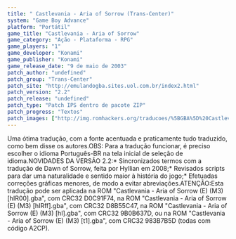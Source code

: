 ```yaml
---
title: " Castlevania - Aria of Sorrow (Trans-Center)"
system: "Game Boy Advance"
platform: "Portátil"
game_title: "Castlevania - Aria of Sorrow"
game_category: "Ação - Plataforma - RPG"
game_players: "1"
game_developer: "Konami"
game_publisher: "Konami"
game_release_date: "9 de maio de 2003"
patch_author: "undefined"
patch_group: "Trans-Center"
patch_site: "http://emulandogba.sites.uol.com.br/index2.html"
patch_version: "2.2"
patch_release: "undefined"
patch_type: "Patch IPS dentro de pacote ZIP"
patch_progress: "Textos"
patch_images: ["http://img.romhackers.org/traducoes/%5BGBA%5D%20Castlevania%20-%20Aria%20of%20Sorrow%20-%20Trans-Center%20-%201.png","http://img.romhackers.org/traducoes/%5BGBA%5D%20Castlevania%20-%20Aria%20of%20Sorrow%20-%20Trans-Center%20-%202.png","http://img.romhackers.org/traducoes/%5BGBA%5D%20Castlevania%20-%20Aria%20of%20Sorrow%20-%20Trans-Center%20-%203.png"]
---
```

Uma ótima tradução, com a fonte acentuada e praticamente tudo traduzido, como bem disse os autores.OBS: Para a tradução funcionar, é preciso escolher o idioma Português-BR na tela inicial de seleção de idioma.NOVIDADES DA VERSÃO 2.2:* Sincronizados termos com a tradução de Dawn of Sorrow, feita por Hyllian em 2008;* Revisados scripts para dar uma naturalidade e sentido maior à história do jogo;* Efetuadas correções gráficas menores, de modo a evitar abreviações.ATENÇÃO:Esta tradução pode ser aplicada na ROM "Castlevania - Aria of Sorrow (E) (M3) [hIR00].gba", com CRC32 D0C91F74, na ROM "Castlevania - Aria of Sorrow (E) (M3) [hIRff].gba", com CRC32 D8B55C47, na ROM "Castlevania - Aria of Sorrow (E) (M3) [hI].gba", com CRC32 9B0B637D, ou na ROM "Castlevania - Aria of Sorrow (E) (M3) [t1].gba", com CRC32 983B7B5D (todas com código A2CP).